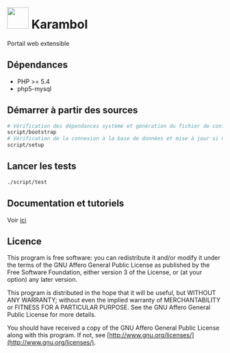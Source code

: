 # <img src="https://cdn.rawgit.com/Bornholm/karambol/develop/public/img/logo.svg" width="50" /> Karambol

Portail web extensible

## Dépendances

- PHP >= 5.4
- php5-mysql

## Démarrer à partir des sources

```bash
# Vérification des dépendances système et génération du fichier de configuration local
script/bootstrap
# Vérification de la connexion à la base de données et mise à jour si nécessaire
script/setup
```

## Lancer les tests

```bash
./script/test
```

## Documentation et tutoriels

Voir [ici](./doc)

## Licence

This program is free software: you can redistribute it and/or modify
it under the terms of the GNU Affero General Public License as published by
the Free Software Foundation, either version 3 of the License, or
(at your option) any later version.

This program is distributed in the hope that it will be useful,
but WITHOUT ANY WARRANTY; without even the implied warranty of
MERCHANTABILITY or FITNESS FOR A PARTICULAR PURPOSE.  See the
GNU Affero General Public License for more details.

You should have received a copy of the GNU Affero General Public License
along with this program.  If not, see [http://www.gnu.org/licenses/](http://www.gnu.org/licenses/).

